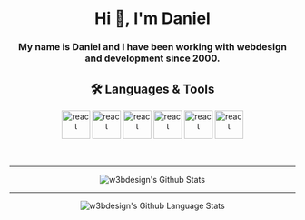 <h1 align="center">Hi 👋, I'm Daniel</h1>

<h3 align="center">My name is Daniel and I have been working with webdesign and development since 2000.</h3>

<h2 align="center">🛠️ Languages & Tools</h2>
<p align="center">
  <img height="50" width="50" alt="react" src="https://cdn.jsdelivr.net/npm/simple-icons@v3/icons/react.svg" />
  <img height="50" width="50" alt="react" src="https://cdn.jsdelivr.net/npm/simple-icons@v3/icons/javascript.svg" />
  <img height="50" width="50" alt="react" src="https://cdn.jsdelivr.net/npm/simple-icons@v3/icons/typescript.svg" />  
  <img height="50" width="50" alt="react" src="https://cdn.jsdelivr.net/npm/simple-icons@v3/icons/mysql.svg" />
  <img height="50" width="50" alt="react" src="https://cdn.jsdelivr.net/npm/simple-icons@v3/icons/php.svg" />
  <img height="50" width="50" alt="react" src="https://cdn.jsdelivr.net/npm/simple-icons@v3/icons/wordpress.svg" />
</p>
<br />
<hr />
<p align="center">
 <img align="center" alt="w3bdesign's Github Stats" src="https://github-readme-stats-six-rho.vercel.app/api?username=w3bdesign&show_icons=true&hide_border=false" />
  </p>
  <hr />
  <p align="center">
 <img align="center" alt="w3bdesign's Github Language Stats" src="https://github-readme-stats.vercel.app/api/top-langs/?username=w3bdesign&hide=html,css" />
   </p>
